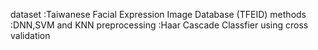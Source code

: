 dataset :Taiwanese Facial Expression Image Database (TFEID) 
methods :DNN,SVM and KNN
preprocessing :Haar Cascade Classfier
using cross validation
